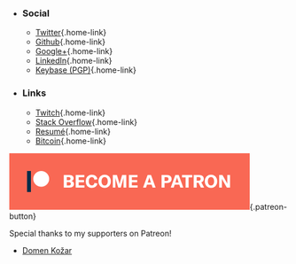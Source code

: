 
- ### Social
    * [Twitter](https://twitter.com/mstk "Twitter"){.home-link}
    * [Github](https://github.com/mstksg "Github"){.home-link}
    * [Google+](https://plus.google.com/+JustinLe "Google+"){.home-link}
    * [LinkedIn](https://linkedin.com/in/lejustin "LinkedIn"){.home-link}
    * [Keybase (PGP)](https://keybase.io/mstksg "Keybase"){.home-link}

- ### Links
    * [Twitch](https://www.twitch.tv/mstksg "Twitch"){.home-link}
    * [Stack Overflow](https://stackoverflow.com/users/292731/justin-l "Stack Overflow"){.home-link}
    * [Resumé](http://cv.jle.im "Resume"){.home-link}
    * [Bitcoin](bitcoin://3D7rmAYgbDnp4gp4rf22THsGt74fNucPDU "Bitcoin"){.home-link}

[![](/img/assets/patreon.png)](https://www.patreon.com/justinle "Become a Patron"){.patreon-button}

Special thanks to my supporters on Patreon!

*   [Domen Kožar](https://twitter.com/iElectric)
